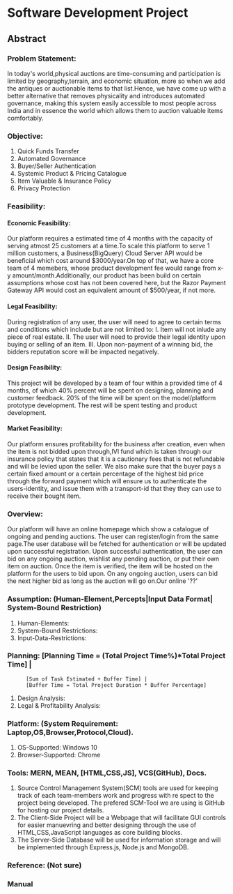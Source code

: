 # Software Development Project
## Abstract
### Problem Statement:

In today's world,physical auctions are time-consuming and participation is limited by geography,terrain, and economic situation, more so when we add the antiques or 		auctionable items to that list.Hence, we have come up with a better alternative that removes physicality and introduces automated governance, making this system easily 	accessible to most people across India and in essence the world which allows them to auction valuable items comfortably.


### Objective: 

1. Quick Funds Transfer
2. Automated Governance
3. Buyer/Seller Authentication
4. Systemic Product & Pricing Catalogue
5. Item Valuable & Insurance Policy
6. Privacy Protection


### Feasibility:
#### Economic Feasibility:

Our platform requires a estimated time of 4 months with the capacity of serving atmost 25 customers at a time.To scale this platform to serve 1 million customers, a Business(BigQuery) Cloud Server API would be beneficial which cost around $3000/year.On top of that, we have a core team of 4 memebers, whose product development fee would range from x-y amount/month.Additionally, our product has been build on certain assumptions whose cost has not been covered here, but the Razor Payment Gateway API would cost an equivalent amount of $500/year, if not more.

#### Legal Feasibility:

During registration of any user, the user will need to agree to certain terms and conditions which include but are not limited to:
   I. Item will not inlude any piece of real estate.
   II. The user will need to provide their legal identity upon buying or selling of an item.
   III. Upon non-payment of a winning bid, the bidders reputation score will be impacted negatively.

#### Design Feasibility:
	
This project will be developed by a team of four within a provided time of 4 months, of which 40% percent will be spent on designing, planning and customer feedback. 20% of the time will be spent on the model/platform prototype development. The rest will be spent testing and product development.

#### Market Feasibility:

Our platform ensures profitability for the business after creation, even when the item is not bidded upon through,IVI fund which is taken through our insurance policy that states that it is a cautionary fees that is not refundable and will be levied upon the seller. We also make sure that the buyer pays a certain fixed amount or a certain percentage of the highest bid price through the forward payment which will ensure us to authenticate the users-identity, and issue them with a transport-id that they they can use to receive their bought item.

### Overview:

Our platform will have an online homepage which show a catalogue of ongoing and pending auctions. The user can register/login from the same page.The user database will be fetched for authentication or will be updated upon successful registration. Upon successful authentication, the user can bid on any ongoing auction, wishlist any pending auction, or put their own item on auction. Once the item is verified, the item will be hosted on the platform for the users to bid upon. On any ongoing auction, users can bid the next higher bid as long as the auction will go on.Our online '??'

### Assumption: (Human-Element,Percepts|Input Data Format| System-Bound Restriction)

1. Human-Elements:
2. System-Bound Restrictions:
3. Input-Data-Restrictions:

### Planning: [Planning Time = (Total Project Time%)*Total Project Time] | 
          [Sum of Task Estimated + Buffer Time] | 
          [Buffer Time = Total Project Duration * Buffer Percentage]

1. Design Analysis:
2. Legal & Profitability Analysis:

### Platform: (System Requirement: Laptop,OS,Browser,Protocol,Cloud).

1. OS-Supported: Windows 10
2. Browser-Supported: Chrome

### Tools: MERN, MEAN, [HTML,CSS,JS], VCS(GitHub), Docs.

1. Source Control Management System(SCM) tools are used for keeping track of each team-members work and progress with re   spect to the project being developed. The prefered 
   SCM-Tool we are using is GitHub for hosting our project details. 
2. The Client-Side Project will be a Webpage that will facilitate GUI controls for easier manuevring and better designing through the use of HTML,CSS,JavaScript languages as 
   core building blocks.
3. The Server-Side Database will be used for information storage and will be implemented through Express.js, Node.js and MongoDB.

### Reference: (Not sure)
### Manual
